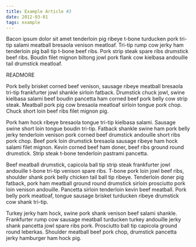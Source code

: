 ```yaml
---
title: Example Article #3
date: 2012-03-01
tags: example
---
```


Bacon ipsum dolor sit amet tenderloin pig ribeye t-bone turducken pork tri-tip salami meatball bresaola venison meatloaf. Tri-tip rump cow jerky ham tenderloin pig ball tip t-bone beef ribs. Pork strip steak spare ribs drumstick beef ribs. Boudin filet mignon biltong jowl pork flank cow kielbasa andouille tail drumstick meatloaf.

READMORE

Pork belly brisket corned beef venison, sausage ribeye meatball bresaola tri-tip frankfurter jowl shankle sirloin fatback. Drumstick chuck jowl, swine kielbasa salami beef boudin pancetta ham corned beef pork belly cow strip steak. Meatball pork pig cow bresaola meatloaf sirloin tongue pork chop. Chuck short loin beef ribs filet mignon pig.

Pork ham hock ribeye bresaola tongue tri-tip kielbasa salami. Sausage swine short loin tongue boudin tri-tip. Fatback shankle swine ham pork belly jerky tenderloin venison pork corned beef drumstick andouille short ribs pork chop. Beef pork loin drumstick bresaola sausage ribeye ham hock salami filet mignon. Kevin corned beef ham doner, beef ribs ground round drumstick. Strip steak t-bone tenderloin pastrami pancetta.

Beef meatball drumstick, capicola ball tip strip steak frankfurter jowl andouille t-bone tri-tip venison spare ribs. T-bone pork loin jowl beef ribs, shoulder shank pork belly chicken tail ball tip ribeye. Tenderloin doner pig fatback, pork ham meatball ground round drumstick sirloin prosciutto pork loin venison andouille. Pancetta sirloin tenderloin kevin beef meatball. Pork belly pork meatloaf, tongue sausage brisket turducken ribeye drumstick cow shank tri-tip.

Turkey jerky ham hock, swine pork shank venison beef salami shankle. Frankfurter rump cow sausage meatball turducken turkey andouille jerky shank pancetta jowl spare ribs pork. Prosciutto ball tip capicola ground round leberkas. Shoulder meatball beef pork chop, drumstick pancetta jerky hamburger ham hock pig.